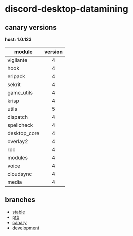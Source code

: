 # discord-desktop-datamining

## canary versions

**host: 1.0.123**

| module | version |
| ------ | :-----: |
| vigilante | 4 |
| hook | 4 |
| erlpack | 4 |
| sekrit | 4 |
| game_utils | 4 |
| krisp | 4 |
| utils | 5 |
| dispatch | 4 |
| spellcheck | 4 |
| desktop_core | 4 |
| overlay2 | 4 |
| rpc | 4 |
| modules | 4 |
| voice | 4 |
| cloudsync | 4 |
| media | 4 |

## branches

- [stable](https://github.com/OpenAsar/discord-desktop-datamining/tree/stable)
- [ptb](https://github.com/OpenAsar/discord-desktop-datamining/tree/ptb)
- [canary](https://github.com/OpenAsar/discord-desktop-datamining/tree/canary)
- [development](https://github.com/OpenAsar/discord-desktop-datamining/tree/development)